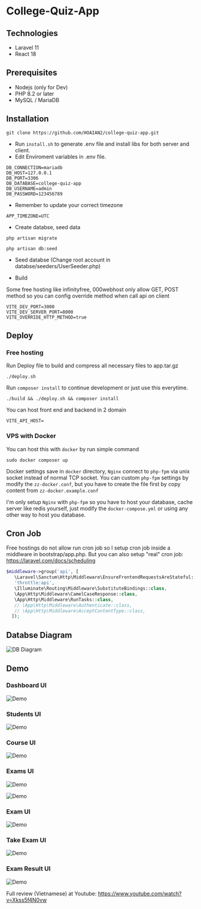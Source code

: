 # College-Quiz-App

## Technologies

- Laravel 11
- React 18

## Prerequisites

- Nodejs (only for Dev)
- PHP 8.2 or later
- MySQL / MariaDB

## Installation

``` console
git clone https://github.com/HOAIAN2/college-quiz-app.git
```

- Run `install.sh` to generate .env file and install libs for both server and client.
- Edit Enviroment variables in .env file.

``` env
DB_CONNECTION=mariadb
DB_HOST=127.0.0.1
DB_PORT=3306
DB_DATABASE=college-quiz-app
DB_USERNAME=admin
DB_PASSWORD=123456789
````

- Remember to update your correct timezone

``` env
APP_TIMEZONE=UTC
```

- Create databse, seed data

```console
php artisan migrate
```

```console
php artisan db:seed
```

- Seed databse (Change root account in databse/seeders/UserSeeder.php)

- Build

Some free hosting like infinityfree, 000webhost only allow GET, POST method so you can config override method when call api on client

``` env
VITE_DEV_PORT=3000
VITE_DEV_SERVER_PORT=8000
VITE_OVERRIDE_HTTP_METHOD=true
```

## Deploy

### Free hosting

Run Deploy file to build and compress all necessary files to app.tar.gz

```console
./deploy.sh
```

Run `composer install` to continue development or just use this everytime.

```console
./build && ./deploy.sh && composer install
```

You can host front end and backend in 2 domain

```env
VITE_API_HOST=
```

### VPS with Docker

You can host this with `docker` by run simple command

```console
sudo docker composer up
```
Docker settings save in `docker` directory, `Nginx` connect to `php-fpm` via unix socket instead of normal TCP socket. You can custom `php-fpm` settings by modify the `zz-docker.conf`, but you have to create the file first by copy content from `zz-docker.example.conf`

I'm only setup `Nginx` with `php-fpm` so you have to host your database, cache server like redis yourself, just modify the `docker-compose.yml` or using any other way to host you database.

## Cron Job

Free hostings do not allow run cron job so I setup cron job inside a middlware in bootstrap/app.php. But you can also setup "real" cron job: <https://laravel.com/docs/scheduling>

```php
$middleware->group('api', [
   \Laravel\Sanctum\Http\Middleware\EnsureFrontendRequestsAreStateful::class,
   'throttle:api',
   \Illuminate\Routing\Middleware\SubstituteBindings::class,
   \App\Http\Middleware\CamelCaseResponse::class,
   \App\Http\Middleware\RunTasks::class,
   // \App\Http\Middleware\Authenticate::class,
   // \App\Http\Middleware\AcceptContentType::class,
  ]);
```

## Databse Diagram

![DB Diagram](./img/college-quiz-app.png)

## Demo

### Dashboard UI

![Demo](./img/Screenshot%202024-06-03%20075639.jpg)

### Students UI

![Demo](./img/Screenshot%202024-05-19%20092946.jpg)

### Course UI

![Demo](./img/Screenshot%202024-05-19%20093057.jpg)

### Exams UI

![Demo](./img/Screenshot%202024-05-19%20093427.jpg)

![Demo](./img/Screenshot%202024-05-19%20094618.jpg)

### Exam UI

![Demo](./img/Screenshot%202024-05-23%20124000.jpg)

### Take Exam UI

![Demo](./img/Screenshot%202024-05-20%20144619.jpg)

### Exam Result UI

![Demo](./img/Screenshot%202024-05-20%20144710.jpg)

Full review (Vietnamese) at Youtube: <https://www.youtube.com/watch?v=Xkss5f4N0vw>
